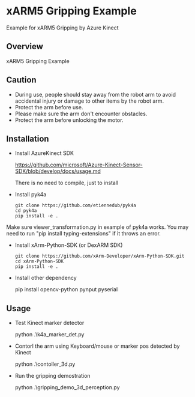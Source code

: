 # xARM5 Gripping Example 
Example for xARM5 Gripping by Azure Kinect

## Overview
xARM5 Gripping Example

## Caution
- During use, people should stay away from the robot arm to avoid accidental injury or damage to other items by the robot arm.
- Protect the arm before use.
- Please make sure the arm don't encounter obstacles.
- Protect the arm before unlocking the motor.

## Installation
- Install AzureKinect SDK

  https://github.com/microsoft/Azure-Kinect-Sensor-SDK/blob/develop/docs/usage.md

  There is no need to compile, just to install

- Install pyk4a

  ```
  git clone https://github.com/etiennedub/pyk4a
  cd pyk4a
  pip install -e .
  ```

Make sure viewer_transformation.py in example of pyk4a works. You may need to run "pip install typing-extensions" if it throws an error.

- Install xArm-Python-SDK (or DexARM SDK)

  ```
  git clone https://github.com/xArm-Developer/xArm-Python-SDK.git
  cd xArm-Python-SDK
  pip install -e .
  ```

- Install other dependency

  pip install opencv-python pynput pyserial

## Usage
- Test Kinect marker detector

  python .\k4a_marker_det.py
  
- Contorl the arm using Keyboard/mouse or marker pos detected by Kinect

  python .\contoller_3d.py

- Run the gripping demostration
   
  python .\gripping_demo_3d_perception.py